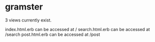 # gramster

3 views currently exist.

index.html.erb can be accessed at /
search.html.erb can be accessed at /search
post.html.erb can be accessed at /post